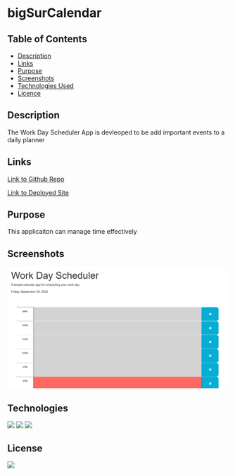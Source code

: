 # bigSurCalendar


## Table of Contents

* [Description](#description)
* [Links](#links)
* [Purpose](#purpose)
* [Screenshots](#screenshots)
* [Technologies Used](#technologies)
* [Licence](#license)


## Description

The Work Day Scheduler App is devleoped to be add important events to a daily planner

## Links
<a href="https://github.com/ColumbiaCoding/bigSurCalendar2">Link to Github Repo</a>


<a href="https://columbiacoding.github.io/bigSurCalendar2/">Link to Deployed Site</a>


## Purpose

This applicaiton can manage  time effectively

## Screenshots

<img src="./Assets/images/image.png">

## Technologies

<img src="https://img.shields.io/badge/Built%20with-HTML5-blue">

<img src="https://img.shields.io/badge/Built%20with-CSS3-blue">

<img src="https://img.shields.io/badge/Built%20with-Javascript-blue">

## License

<img src="https://img.shields.io/badge/license-MIT-blue">

